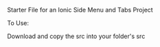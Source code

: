 Starter File for an Ionic Side Menu and Tabs Project

To Use:

Download and copy the src into your folder's src

